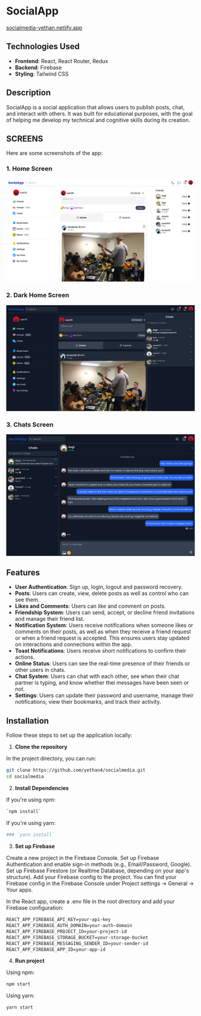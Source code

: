 # SocialApp
[socialmedia-yethan.netlify.app](https://socialmedia-yethan.netlify.app/index.html)

## Technologies Used

- **Frontend**: React, React Router, Redux
- **Backend**: Firebase
- **Styling**: Tailwind CSS

## Description

SocialApp is a social application that allows users to publish posts, chat, and interact with others. It was built for educational purposes, with the goal of helping me develop my technical and cognitive skills during its creation.

## SCREENS

Here are some screenshots of the app:

### 1. Home Screen

![Home Screen](https://github.com/yethan4/socialmedia/blob/main/screenshots/home.png)

### 2. Dark Home Screen

![Dark Home Screen](https://github.com/yethan4/socialmedia/blob/main/screenshots/homeDark.png)

### 3. Chats Screen

![Chats Screen](https://github.com/yethan4/socialmedia/blob/main/screenshots/chats.png)

## Features

- **User Authentication**: Sign up, login, logout and password recovery.
- **Posts**: Users can create, view, delete posts as well as control who can see them.
- **Likes and Comments**: Users can like and comment on posts.
- **Friendship System**: Users can send, accept, or decline friend invitations and manage their friend list.
- **Notification System**: Users receive notifications when someone likes or comments on their posts, as well as when they receive a friend request or when a friend request is accepted. This ensures users stay updated on interactions and connections within the app.
- **Toast Notifications**: Users receive short notifications to confirm their actions.
- **Online Status**: Users can see the real-time presence of their friends or other users in chats.
- **Chat System**: Users can chat with each other, see when their chat partner is typing, and know whether thei messages have been seen or not.
- **Settings**: Users can update their password and username, manage their notifications, view their bookmarks, and track their activity.

## Installation

Follow these steps to set up the application locally:

  1. **Clone the repository**
  
  In the project directory, you can run:
  
  ```bash
  git clone https://github.com/yethan4/socialmedia.git
  cd socialmedia
  ```
  
  2. **Install Dependencies**
  
  If you're using npm:
  ```bash
  `npm install`
  ```
  
  If you're using yarn:
  ```bash
  ### `yarn install`
  ```
  
  3. **Set up Firebase**
  
  Create a new project in the Firebase Console.
  Set up Firebase Authentication and enable sign-in methods (e.g., Email/Password, Google).
  Set up Firebase Firestore (or Realtime Database, depending on your app's structure).
  Add your Firebase config to the project. You can find your Firebase config in the Firebase Console under Project settings -> General -> Your apps.
  
  In the React app, create a .env file in the root directory and add your Firebase configuration:
  
  ```plaintext
  REACT_APP_FIREBASE_API_KEY=your-api-key
  REACT_APP_FIREBASE_AUTH_DOMAIN=your-auth-domain
  REACT_APP_FIREBASE_PROJECT_ID=your-project-id
  REACT_APP_FIREBASE_STORAGE_BUCKET=your-storage-bucket
  REACT_APP_FIREBASE_MESSAGING_SENDER_ID=your-sender-id
  REACT_APP_FIREBASE_APP_ID=your-app-id
  ```
  
  4. **Run project**
  
  Using npm:
  ```bash
  npm start
  ```
  
  Using yarn:
  ```bash
  yarn start
  ```
